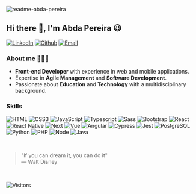 ![readme-abda-pereira](https://github.com/user-attachments/assets/9a043816-3a88-4d2a-aaff-aa8ef1902fef)

## Hi there 👋, I'm Abda Pereira 😉

[![LinkedIn](https://img.shields.io/badge/LinkedIn-000?style=for-the-badge&logo=linkedin&logoColor=7f77f1)](https://www.linkedin.com/in/abda-pereira-0a4a2388/)
[![Github](https://img.shields.io/badge/Github-000?style=for-the-badge&logo=github&logoColor=7f77f1)](https://github.com/abda-pereira)
[![Email](https://img.shields.io/badge/Email-000?style=for-the-badge&logo=gmail&logoColor=7f77f1)](mailto:abdaqop@gmail.com)

### About me 👩🏽‍💻

- **Front-end Developer** with experience in web and mobile applications.
- Expertise in **Agile Management** and **Software Development**.
- Passionate about **Education** and **Technology** with a multidisciplinary background.

### Skills
![HTML](https://img.shields.io/badge/HTML-000?style=for-the-badge&logo=html5&logoColor=30A3DC)
![CSS3](https://img.shields.io/badge/CSS3-000?style=for-the-badge&logo=css3&logoColor=E94D5F)
![JavaScript](https://img.shields.io/badge/JavaScript-000?style=for-the-badge&logo=javascript&logoColor=F0DB4F)
![Typescript](https://img.shields.io/badge/Typescript-000?style=for-the-badge&logo=typescript)
![Sass](https://img.shields.io/badge/SASS-000?style=for-the-badge&logo=sass&logoColor=CD6799)
![Bootstrap](https://img.shields.io/badge/bootstrap-000?style=for-the-badge&logo=bootstrap&logoColor=553C7B)
![React](https://img.shields.io/badge/react-000?style=for-the-badge&logo=react)
![React Native](https://img.shields.io/badge/React_Native-000?style=for-the-badge&logo=react)
![Next](https://img.shields.io/badge/next-000?style=for-the-badge&logo=next.js)
![Vue](https://img.shields.io/badge/vue-000?style=for-the-badge&logo=vue.js)
![Angular](https://img.shields.io/badge/Angular-000?style=for-the-badge&logo=angular&logoColor=C3002F)
![Cypress](https://img.shields.io/badge/Cypress-000?style=for-the-badge&logo=cypress)
![Jest](https://img.shields.io/badge/Jest-000?style=for-the-badge&logo=jest)
![PostgreSQL](https://img.shields.io/badge/PostgreSQL-000?style=for-the-badge&logo=postgresql)
![Python](https://img.shields.io/badge/python-000?style=for-the-badge&logo=python)
![PHP](https://img.shields.io/badge/php-000?style=for-the-badge&logo=php)
![Node](https://img.shields.io/badge/node-000?style=for-the-badge&logo=node.js)
![Java](https://img.shields.io/badge/java-000?style=for-the-badge&logo=java)

<br>

> "If you can dream it, you can do it"  
> — Walt Disney

<br>

![Visitors](https://visitor-badge.laobi.icu/badge?page_id=abda-pereira.abda-pereira)
